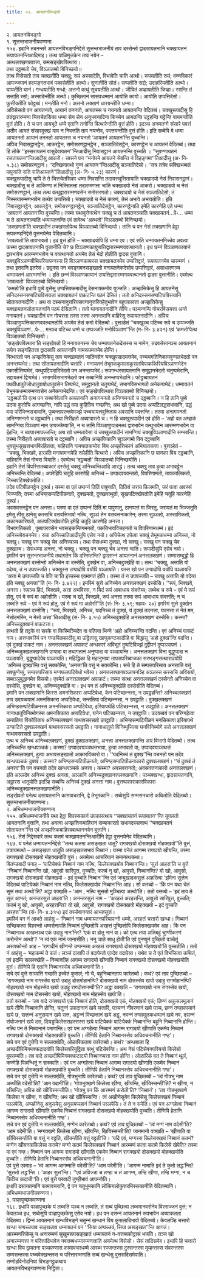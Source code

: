 ```yaml
---
title: ०२. आयतनविभङ्गो

---
```

२. आयतनविभङ्गो  
१. सुत्तन्तभाजनीयवण्णना  
१५४. इदानि तदनन्तरे आयतनविभङ्गनिद्देसे सुत्तन्तभाजनीयं ताव दस्सेन्तो द्वादसायतनानि चक्खायतनं रूपायतनन्तिआदिमाह। तत्थ पाळिमुत्तकेन ताव नयेन –  
अत्थलक्खणतावत्व, कमसङ्खेपवित्थारा।  
तथा दट्ठब्बतो चेव, विञ्‍ञातब्बो विनिच्छयो॥  
तत्थ विसेसतो ताव चक्खतीति चक्खु; रूपं अस्सादेति, विभावेति चाति अत्थो। रूपयतीति रूपं; वण्णविकारं आपज्‍जमानं हदयङ्गतभावं पकासेतीति अत्थो। सुणातीति सोतं। सप्पतीति सद्दो; उदाहरियतीति अत्थो। घायतीति घानं। गन्धयतीति गन्धो; अत्तनो वत्थुं सूचयतीति अत्थो। जीवितं अव्हायतीति जिव्हा। रसन्ति तं सत्ताति रसो; अस्सादेन्तीति अत्थो। कुच्छितानं सासवधम्मानं आयोति कायो। आयोति उप्पत्तिदेसो। फुसीयतीति फोट्ठब्बं। मनतीति मनो। अत्तनो लक्खणं धारयन्तीति धम्मा।  
अविसेसतो पन आयतनतो, आयानं तननतो, आयतस्स च नयनतो आयतनन्ति वेदितब्बं। चक्खुरूपादीसु हि तंतंद्वारारम्मणा चित्तचेतसिका धम्मा सेन सेन अनुभवनादिना किच्‍चेन आयतन्ति उट्ठहन्ति घट्टेन्ति वायमन्तीति वुत्तं होति। ते च पन आयभूते धम्मे एतानि तनोन्ति वित्थारेन्तीति वुत्तं होति। इदञ्‍च अनमतग्गे संसारे पवत्तं अतीव आयतं संसारदुक्खं याव न निवत्तति ताव नयन्तेव, पवत्तयन्तीति वुत्तं होति। इति सब्बेपि मे धम्मा आयतनतो आयानं तननतो आयतस्स च नयनतो ‘आयतनं आयतन’न्ति वुच्‍चन्ति।  
अपिच निवासट्ठानट्ठेन, आकरट्ठेन, समोसरणट्ठानट्ठेन , सञ्‍जातिदेसट्ठेन, कारणट्ठेन च आयतनं वेदितब्बं। तथा हि लोके ‘‘इस्सरायतनं वासुदेवायतन’’न्तिआदीसु निवासट्ठानं आयतनन्ति वुच्‍चति । ‘‘सुवण्णायतनं रजतायतन’’न्तिआदीसु आकरो। सासने पन ‘‘मनोरमे आयतने सेवन्ति नं विहङ्गमा’’तिआदीसु (अ॰ नि॰ ५.३८) समोसरणट्ठानं। ‘‘दक्खिणापथो गुन्‍नं आयतन’’न्तिआदीसु सञ्‍जातिदेसो। ‘‘तत्र तत्रेव सक्खिभब्बतं पापुणाति सति सतिआयतने’’तिआदीसु (अ॰ नि॰ ५.२३) कारणं।  
चक्खुरूपादीसु चापि ते ते चित्तचेतसिका धम्मा निवसन्ति तदायत्तवुत्तितायाति चक्खादयो नेसं निवासनट्ठानं। चक्खादीसु च ते आकिण्णा तं निस्सितत्ता तदारम्मणत्ता चाति चक्खादयो नेसं आकरो। चक्खादयो च नेसं समोसरणट्ठानं, तत्थ तत्थ वत्थुद्वारारम्मणवसेन समोसरणतो। चक्खादयो च नेसं सञ्‍जातिदेसो; तं निस्सयारम्मणभावेन तत्थेव उप्पत्तितो। चक्खादयो च नेसं कारणं, तेसं अभावे अभावतोति। इति निवासट्ठानट्ठेन, आकरट्ठेन, समोसरणट्ठानट्ठेन, सञ्‍जातिदेसट्ठेन, कारणट्ठेनाति इमेहि कारणेहि एते धम्मा ‘आयतनं आयतन’न्ति वुच्‍चन्ति। तस्मा यथावुत्तेनत्थेन चक्खु च तं आयतनञ्‍चाति चक्खायतनं…पे॰… धम्मा च ते आयतनञ्‍चाति धम्मायतनन्ति एवं तावेत्थ ‘अत्थतो’ विञ्‍ञातब्बो विनिच्छयो।  
‘लक्खणतो’ति चक्खादीनं लक्खणतोपेत्थ विञ्‍ञातब्बो विनिच्छयो। तानि च पन नेसं लक्खणानि हेट्ठा रूपकण्डनिद्देसे वुत्तनयेनेव वेदितब्बानि।  
‘तावत्वतो’ति तावभावतो। इदं वुत्तं होति – चक्खादयोपि हि धम्मा एव। एवं सति धम्मायतनमिच्‍चेव अवत्वा कस्मा द्वादसायतनानि वुत्तानीति चे? छ विञ्‍ञाणकायुप्पत्तिद्वारारम्मणववत्थानतो। इध छन्‍नं विञ्‍ञाणकायानं द्वारभावेन आरम्मणभावेन च ववत्थानतो अयमेव तेसं भेदो होतीति द्वादस वुत्तानि। चक्खुविञ्‍ञाणवीथिपरियापन्‍नस्स हि विञ्‍ञाणकायस्स चक्खायतनमेव उप्पत्तिद्वारं, रूपायतनमेव चारम्मणं । तथा इतरानि इतरेसं। छट्ठस्स पन भवङ्गमनसङ्खातो मनायतनेकदेसोव उप्पत्तिद्वारं, असाधारणञ्‍च धम्मायतनं आरम्मणन्ति । इति छन्‍नं विञ्‍ञाणकायानं उप्पत्तिद्वारारम्मणववत्थानतो द्वादस वुत्तानीति। एवमेत्थ ‘तावत्वतो’ विञ्‍ञातब्बो विनिच्छयो।  
‘कमतो’ति इधापि पुब्बे वुत्तेसु उप्पत्तिक्‍कमादीसु देसनाक्‍कमोव युज्‍जति। अज्झत्तिकेसु हि आयतनेसु सनिदस्सनसप्पटिघविसयत्ता चक्खायतनं पाकटन्ति पठमं देसितं। ततो अनिदस्सनसप्पटिघविसयानि सोतायतनादीनि। अथ वा दस्सनानुत्तरियसवनानुत्तरियहेतुभावेन बहूपकारत्ता अज्झत्तिकेसु चक्खायतनसोतायतनानि पठमं देसितानि। ततो घानायतनादीनि तीणि। पञ्‍चन्‍नम्पि गोचरविसयत्ता अन्ते मनायतनं। चक्खादीनं पन गोचरत्ता तस्स तस्स अनन्तरानि बाहिरेसु रूपायतनादीनि। अपिच विञ्‍ञाणुप्पत्तिकारणववत्थानतोपि अयमेव तेसं कमो वेदितब्बो। वुत्तञ्हेतं ‘‘चक्खुञ्‍च पटिच्‍च रूपे च उप्पज्‍जति चक्खुविञ्‍ञाणं…पे॰… मनञ्‍च पटिच्‍च धम्मे च उप्पज्‍जति मनोविञ्‍ञाण’’न्ति (म॰ नि॰ ३.४२१) एवं ‘कमतो’पेत्थ विञ्‍ञातब्बो विनिच्छयो।  
‘सङ्खेपवित्थारा’ति सङ्खेपतो हि मनायतनस्स चेव धम्मायतनेकदेसस्स च नामेन, तदवसेसानञ्‍च आयतनानं रूपेन सङ्गहितत्ता द्वादसापि आयतनानि नामरूपमत्तमेव होन्ति।  
वित्थारतो पन अज्झत्तिकेसु ताव चक्खायतनं जातिवसेन चक्खुपसादमत्तमेव, पच्‍चयगतिनिकायपुग्गलभेदतो पन अनन्तप्पभेदं। तथा सोतायतनादीनि चत्तारि। मनायतनं तेभूमककुसलाकुसलविपाककिरियविञ्‍ञाणभेदेन एकासीतिप्पभेदं, वत्थुपटिपदादिभेदतो पन अनन्तप्पभेदं। रूपगन्धरसायतनानि समुट्ठानभेदतो चतुप्पभेदानि, सद्दायतनं द्विप्पभेदं। सभागविसभागभेदतो पन सब्बानिपि अनन्तप्पभेदानि। फोट्ठब्बायतनं पथवीधातुतेजोधातुवायोधातुवसेन तिप्पभेदं, समुट्ठानतो चतुप्पभेदं, सभागविसभागतो अनेकप्पभेदं। धम्मायतनं तेभूमकधम्मारम्मणवसेन अनेकप्पभेदन्ति। एवं सङ्खेपवित्थारा विञ्‍ञातब्बो विनिच्छयो।  
‘दट्ठब्बतो’ति एत्थ पन सब्बानेवेतानि आयतनानि अनागमनतो अनिग्गमनतो च दट्ठब्बानि। न हि तानि पुब्बे उदया कुतोचि आगच्छन्ति, नापि उद्धं वया कुहिञ्‍चि गच्छन्ति; अथ खो पुब्बे उदया अप्पटिलद्धसभावानि, उद्धं वया परिभिन्‍नसभावानि, पुब्बन्तापरन्तवेमज्झे पच्‍चयायत्तवुत्तिताय अवसानि पवत्तन्ति। तस्मा अनागमनतो अनिग्गमनतो च दट्ठब्बानि। तथा निरीहतो अब्यापारतो च। न हि चक्खुरूपादीनं एवं होति – ‘अहो वत अम्हाकं सामग्गिया विञ्‍ञाणं नाम उप्पज्‍जेय्या’ति, न च तानि विञ्‍ञाणुप्पादनत्थं द्वारभावेन वत्थुभावेन आरम्मणभावेन वा ईहन्ति, न ब्यापारमापज्‍जन्ति; अथ खो धम्मतावेसा यं चक्खुरूपादीनं सामग्गियं चक्खुविञ्‍ञाणादीनि सम्भवन्ति। तस्मा निरीहतो अब्यापारतो च दट्ठब्बानि। अपिच अज्झत्तिकानि सुञ्‍ञगामो विय दट्ठब्बानि धुवसुभसुखत्तभावविरहितत्ता, बाहिरानि गामघातकचोरा विय अज्झत्तिकानं अभिघातकत्ता। वुत्तञ्हेतं – ‘‘चक्खु, भिक्खवे, हञ्‍ञति मनापामनापेहि रूपेहीति वित्थारो। अपिच अज्झत्तिकानि छ पाणका विय दट्ठब्बानि, बाहिरानि तेसं गोचरा वियाति। एवम्पेत्थ ‘दट्ठब्बतो’ विञ्‍ञातब्बो विनिच्छयोति।  
इदानि तेसं विपस्सितब्बाकारं दस्सेतुं चक्खुं अनिच्‍चन्तिआदि आरद्धं। तत्थ चक्खु ताव हुत्वा अभावट्ठेन अनिच्‍चन्ति वेदितब्बं। अपरेहिपि चतूहि कारणेहि अनिच्‍चं – उप्पादवयवन्ततो, विपरिणामतो, तावकालिकतो, निच्‍चपटिक्खेपतोति।  
तदेव पटिपीळनट्ठेन दुक्खं। यस्मा वा एतं उप्पन्‍नं ठितिं पापुणाति, ठितियं जराय किलमति, जरं पत्वा अवस्सं भिज्‍जति; तस्मा अभिण्हसम्पटिपीळनतो, दुक्खमतो, दुक्खवत्थुतो, सुखपटिक्खेपतोति इमेहि चतूहि कारणेहि दुक्खं।  
अवसवत्तनट्ठेन पन अनत्ता। यस्मा वा एतं उप्पन्‍नं ठितिं मा पापुणातु, ठानप्पत्तं मा जिरतु, जरप्पतं मा भिज्‍जतूति इमेसु तीसु ठानेसु कस्सचि वसवत्तिभावो नत्थि, सुञ्‍ञं तेन वसवत्तनाकारेन; तस्मा सुञ्‍ञतो, अस्सामिकतो, अकामकारियतो, अत्तपटिक्खेपतोति इमेहि चतूहि कारणेहि अनत्ता।  
विभवगतिकतो , पुब्बापरवसेन भवसङ्कन्तिगमनतो, पकतिभावविजहनतो च विपरिणामधम्मं। इदं अनिच्‍चवेवचनमेव। रूपा अनिच्‍चातिआदीसुपि एसेव नयो। अपिचेत्थ ठपेत्वा चक्खुं तेभूमकधम्मा अनिच्‍चा, नो चक्खु। चक्खु पन चक्खु चेव अनिच्‍चञ्‍च। तथा सेसधम्मा दुक्खा, नो चक्खु। चक्खु पन चक्खु चेव दुक्खञ्‍च। सेसधम्मा अनत्ता, नो चक्खु। चक्खु पन चक्खु चेव अनत्ता चाति। रूपादीसुपि एसेव नयो।  
इमस्मिं पन सुत्तन्तभाजनीये तथागतेन किं दस्सितन्ति? द्वादसन्‍नं आयतनानं अनत्तलक्खणं। सम्मासम्बुद्धो हि अनत्तलक्खणं दस्सेन्तो अनिच्‍चेन वा दस्सेति, दुक्खेन वा, अनिच्‍चदुक्खेहि वा। तत्थ ‘‘चक्खु, अत्ताति यो वदेय्य, तं न उपपज्‍जति। चक्खुस्स उप्पादोपि वयोपि पञ्‍ञायति। यस्स खो पन उप्पादोपि वयोपि पञ्‍ञायति ‘अत्ता मे उप्पज्‍जति च वेति चा’ति इच्‍चस्स एवमागतं होति। तस्मा तं न उपपज्‍जति – चक्खु अत्ताति यो वदेय्य इति चक्खु अनत्ता’’ति (म॰ नि॰ ३.४२२)। इमस्मिं सुत्ते अनिच्‍चेन अनत्तलक्खणं दस्सेसि। ‘‘रूपं, भिक्खवे, अनत्ता। रूपञ्‍च हिदं, भिक्खवे, अत्ता अभविस्स, न यिदं रूपं आबाधाय संवत्तेय्य; लब्भेथ च रूपे – एवं मे रूपं होतु, एवं मे रूपं मा अहोसीति। यस्मा च खो, भिक्खवे, रूपं अनत्ता तस्मा रूपं आबाधाय संवत्तति; न च लब्भति रूपे – एवं मे रूपं होतु, एवं मे रूपं मा अहोसी’’ति (सं॰ नि॰ ३.५९; महाव॰ २०) इमस्मिं सुत्ते दुक्खेन अनत्तलक्खणं दस्सेसि। ‘‘रूपं, भिक्खवे, अनिच्‍चं, यदनिच्‍चं तं दुक्खं, यं दुक्खं तदनत्ता, यदनत्ता तं नेतं मम, नेसोहमस्मि, न मेसो अत्ता’’तिआदीसु (सं॰ नि॰ ३.१५) अनिच्‍चदुक्खेहि अनत्तलक्खणं दस्सेसि। कस्मा? अनिच्‍चदुक्खानं पाकटत्ता।  
हत्थतो हि तट्टके वा सरके वा किस्मिञ्‍चिदेव वा पतित्वा भिन्‍ने ‘अहो अनिच्‍च’न्ति वदन्ति। एवं अनिच्‍चं पाकटं नाम। अत्तभावस्मिं पन गण्डपिळकादीसु वा उट्ठितासु खाणुकण्टकादीहि वा विद्धासु ‘अहो दुक्ख’न्ति वदन्ति। एवं दुक्खं पाकटं नाम। अनत्तलक्खणं अपाकटं अन्धकारं अविभूतं दुप्पटिविज्झं दुद्दीपनं दुप्पञ्‍ञापनं । अनिच्‍चदुक्खलक्खणानि उप्पादा वा तथागतानं अनुप्पादा वा पञ्‍ञायन्ति। अनत्तलक्खणं विना बुद्धुप्पादा न पञ्‍ञायति, बुद्धुप्पादेयेव पञ्‍ञायति। महिद्धिका हि महानुभावा तापसपरिब्बाजका सरभङ्गसत्थारादयोपि ‘अनिच्‍चं दुक्ख’न्ति वत्तुं सक्‍कोन्ति, ‘अनत्ता’ति वत्तुं न सक्‍कोन्ति। सचे हि ते सम्पत्तपरिसाय अनत्ताति वत्तुं सक्‍कुणेय्युं, सम्पत्तपरिसाय मग्गफलपटिवेधो भवेय्य। अनत्तलक्खणपञ्‍ञापनञ्हि अञ्‍ञस्स कस्सचि अविसयो, सब्बञ्‍ञुबुद्धानमेव विसयो। एवमेतं अनत्तलक्खणं अपाकटं। तस्मा सत्था अनत्तलक्खणं दस्सेन्तो अनिच्‍चेन वा दस्सेसि, दुक्खेन वा, अनिच्‍चदुक्खेहि वा। इध पन तं अनिच्‍चदुक्खेहि दस्सेसीति वेदितब्बं।  
इमानि पन लक्खणानि किस्स अमनसिकारा अप्पटिवेधा, केन पटिच्छन्‍नत्ता, न उपट्ठहन्ति? अनिच्‍चलक्खणं ताव उदयब्बयानं अमनसिकारा अप्पटिवेधा, सन्ततिया पटिच्छन्‍नत्ता, न उपट्ठाति। दुक्खलक्खणं अभिण्हसम्पटिपीळनस्स अमनसिकारा अप्पटिवेधा, इरियापथेहि पटिच्छन्‍नत्ता, न उपट्ठाति। अनत्तलक्खणं नानाधातुविनिब्भोगस्स अमनसिकारा अप्पटिवेधा, घनेन पटिच्छन्‍नत्ता, न उपट्ठाति। उदयब्बयं पन परिग्गहेत्वा सन्ततिया विकोपिताय अनिच्‍चलक्खणं याथावसरसतो उपट्ठाति। अभिण्हसम्पटिपीळनं मनसिकत्वा इरियापथे उग्घाटिते दुक्खलक्खणं याथावसरसतो उपट्ठाति। नानाधातुयो विनिब्भुजित्वा घनविनिब्भोगे कते अनत्तलक्खणं याथावसरसतो उपट्ठाति।  
एत्थ च अनिच्‍चं अनिच्‍चलक्खणं, दुक्खं दुक्खलक्खणं, अनत्ता अनत्तलक्खणन्ति अयं विभागो वेदितब्बो। तत्थ अनिच्‍चन्ति खन्धपञ्‍चकं। कस्मा? उप्पादवयञ्‍ञथत्तभावा, हुत्वा अभावतो वा; उप्पादवयञ्‍ञथत्तं अनिच्‍चलक्खणं, हुत्वा अभावसङ्खातो आकारविकारो वा। ‘‘यदनिच्‍चं तं दुक्ख’’न्ति वचनतो पन तदेव खन्धपञ्‍चकं दुक्खं। कस्मा? अभिण्हसम्पटिपीळनतो; अभिण्हसम्पटिपीळनाकारो दुक्खलक्खणं। ‘‘यं दुक्खं तं अनत्ता’’ति पन वचनतो तदेव खन्धपञ्‍चकं अनत्ता। कस्मा? अवसवत्तनतो; अवसवत्तनाकारो अनत्तलक्खणं। इति अञ्‍ञदेव अनिच्‍चं दुक्खं अनत्ता, अञ्‍ञानि अनिच्‍चदुक्खानत्तलक्खणानि। पञ्‍चक्खन्धा, द्वादसायतनानि, अट्ठारस धातुयोति इदञ्हि सब्बम्पि अनिच्‍चं दुक्खं अनत्ता नाम। वुत्तप्पकाराकारविकारा अनिच्‍चदुक्खानत्तलक्खणानीति।  
सङ्खेपतो पनेत्थ दसायतनानि कामावचरानि, द्वे तेभूमकानि। सब्बेसुपि सम्मसनचारो कथितोति वेदितब्बो।  
सुत्तन्तभाजनीयवण्णना।  
२. अभिधम्मभाजनीयवण्णना  
१५५. अभिधम्मभाजनीये यथा हेट्ठा विपस्सकानं उपकारत्थाय ‘‘चक्खायतनं रूपायतन’’न्ति युगलतो आयतनानि वुत्तानि, तथा अवत्वा अज्झत्तिकबाहिरानं सब्बाकारतो सभावदस्सनत्थं ‘‘चक्खायतनं सोतायतन’’न्ति एवं अज्झत्तिकबाहिरववत्थाननयेन वुत्तानि।  
१५६. तेसं निद्देसवारे तत्थ कतमं चक्खायतनन्तिआदीनि हेट्ठा वुत्तनयेनेव वेदितब्बानि।  
१६७. यं पनेतं धम्मायतननिद्देसे ‘‘तत्थ कतमा असङ्खता धातु? रागक्खयो दोसक्खयो मोहक्खयो’’ति वुत्तं, तत्रायमत्थो – असङ्खता धातूति असङ्खतसभावं निब्बानं। यस्मा पनेतं आगम्म रागादयो खीयन्ति, तस्मा रागक्खयो दोसक्खयो मोहक्खयोति वुत्तं। अयमेत्थ आचरियानं समानत्थकथा।  
वितण्डवादी पनाह – ‘पाटियेक्‍कं निब्बानं नाम नत्थि, किलेसक्खयोव निब्बान’न्ति। ‘सुत्तं आहरा’ति च वुत्ते ‘‘निब्बानं निब्बानन्ति खो, आवुसो सारिपुत्त, वुच्‍चति; कतमं नु खो, आवुसो, निब्बानन्ति? यो खो, आवुसो, रागक्खयो दोसक्खयो मोहक्खयो – इदं वुच्‍चति निब्बान’’न्ति एतं जम्बुखादकसुत्तं आहरित्वा ‘इमिना सुत्तेन वेदितब्बं पाटियेक्‍कं निब्बानं नाम नत्थि, किलेसक्खयोव निब्बान’न्ति आह। सो वत्तब्बो – ‘किं पन यथा चेतं सुत्तं तथा अत्थो’ति? अद्धा वक्खति – ‘आम , नत्थि सुत्ततो मुञ्‍चित्वा अत्थो’ति। ततो वत्तब्बो – ‘इदं ताव ते सुत्तं आभतं; अनन्तरसुत्तं आहरा’ति। अनन्तरसुत्तं नाम – ‘‘अरहत्तं अरहत्तन्ति, आवुसो सारिपुत्त, वुच्‍चति; कतमं नु खो, आवुसो, अरहत्तन्ति? यो खो, आवुसो, रागक्खयो दोसक्खयो मोहक्खयो – इदं वुच्‍चति अरहत्त’’न्ति (सं॰ नि॰ ४.३१५) इदं तस्सेवानन्तरं आभतसुत्तं।  
इमस्मिं पन नं आभते आहंसु – ‘निब्बानं नाम धम्मायतनपरियापन्‍नो धम्मो, अरहत्तं चत्तारो खन्धा। निब्बानं सच्छिकत्वा विहरन्तो धम्मसेनापति निब्बानं पुच्छितोपि अरहत्तं पुच्छितोपि किलेसक्खयमेव आह। किं पन निब्बानञ्‍च अरहत्तञ्‍च एकं उदाहु नान’न्ति? ‘एकं वा होतु नानं वा। को एत्थ तया अतिबहुं चुण्णीकरणं करोन्तेन अत्थो’? ‘न त्वं एकं नानं जानासीति। ननु ञाते साधु होती’ति एवं पुनप्पुनं पुच्छितो वञ्‍चेतुं असक्‍कोन्तो आह – ‘रागादीनं खीणन्ते उप्पन्‍नत्ता अरहत्तं रागक्खयो दोसक्खयो मोहक्खयो’ति वुच्‍चतीति। ततो नं आहंसु – ‘महाकम्मं ते कतं। लञ्‍जं दत्वापि तं वदापेन्तो एतदेव वदापेय्य। यथेव च ते एतं विभजित्वा कथितं, एवं इदम्पि सल्‍लक्खेहि – निब्बानञ्हि आगम्म रागादयो खीणाति निब्बानं रागक्खयो दोसक्खयो मोहक्खयोति वुत्तं। तीणिपि हि एतानि निब्बानस्सेव अधिवचनानी’ति।  
सचे एवं वुत्ते सञ्‍ञत्तिं गच्छति इच्‍चेतं कुसलं; नो चे, बहुनिब्बानताय कारेतब्बो। कथं? एवं ताव पुच्छितब्बो – ‘रागक्खयो नाम रागस्सेव खयो उदाहु दोसमोहानम्पि? दोसक्खयो नाम दोसस्सेव खयो उदाहु रागमोहानम्पि? मोहक्खयो नाम मोहस्सेव खयो उदाहु रागदोसानम्पी’ति? अद्धा वक्खति – ‘रागक्खयो नाम रागस्सेव खयो, दोसक्खयो नाम दोसस्सेव खयो, मोहक्खयो नाम मोहस्सेव खयो’ति।  
ततो वत्तब्बो – ‘तव वादे रागक्खयो एकं निब्बानं होति, दोसक्खयो एकं, मोहक्खयो एकं; तिण्णं अकुसलमूलानं खये तीणि निब्बानानि होन्ति, चतुन्‍नं उपादानानं खये चत्तारि, पञ्‍चन्‍नं नीवरणानं खये पञ्‍च, छन्‍नं तण्हाकायानं खये छ, सत्तन्‍नं अनुसयानं खये सत्त, अट्ठन्‍नं मिच्छत्तानं खये अट्ठ, नवन्‍नं तण्हामूलकधम्मानं खये नव, दसन्‍नं संयोजनानं खये दस, दियड्ढकिलेससहस्सस्स खये पाटियेक्‍कं पाटियेक्‍कं निब्बानन्ति बहूनि निब्बानानि होन्ति। नत्थि पन ते निब्बानानं पमाणन्ति। एवं पन अग्गहेत्वा निब्बानं आगम्म रागादयो खीणाति एकमेव निब्बानं रागक्खयो दोसक्खयो मोहक्खयोति वुच्‍चति। तीणिपि हेतानि निब्बानस्सेव अधिवचनानीति गण्ह’।  
सचे पन एवं वुत्तेपि न सल्‍लक्खेति, ओळारिकताय कारेतब्बो। कथं? ‘अन्धबाला हि अच्छदीपिमिगमक्‍कटादयोपि किलेसपरियुट्ठिता वत्थुं पटिसेवन्ति। अथ नेसं पटिसेवनपरियन्ते किलेसो वूपसम्मति। तव वादे अच्छदीपिमिगमक्‍कटादयो निब्बानप्पत्ता नाम होन्ति। ओळारिकं वत ते निब्बानं थूलं, कण्णेहि पिळन्धितुं न सक्‍काति। एवं पन अग्गहेत्वा निब्बानं आगम्म रागादयो खीणाति एकमेव निब्बानं रागक्खयो दोसक्खयो मोहक्खयोति वुच्‍चति। तीणिपि हेतानि निब्बानस्सेव अधिवचनानीति गण्ह’।  
सचे पन एवं वुत्तेपि न सल्‍लक्खेति, गोत्रभुनापि कारेतब्बो। कथं? एवं ताव पुच्छितब्बो – ‘त्वं गोत्रभु नाम अत्थीति वदेसी’ति? ‘आम वदामी’ति। ‘गोत्रभुक्खणे किलेसा खीणा, खीयन्ति, खीयिस्सन्ती’ति? न खीणा, न खीयन्ति; अपिच खो खीयिस्सन्तीति। ‘गोत्रभु पन किं आरम्मणं करोती’ति? ‘निब्बानं’। ‘तव गोत्रभुक्खणे किलेसा न खीणा, न खीयन्ति; अथ खो खीयिस्सन्ति। त्वं अखीणेसुयेव किलेसेसु किलेसक्खयं निब्बानं पञ्‍ञपेसि, अप्पहीनेसु अनुसयेसु अनुसयप्पहानं निब्बानं पञ्‍ञपेसि। तं ते न समेति। एवं पन अग्गहेत्वा निब्बानं आगम्म रागादयो खीणाति एकमेव निब्बानं रागक्खयो दोसक्खयो मोहक्खयोति वुच्‍चति। तीणिपि हेतानि निब्बानस्सेव अधिवचनानीति गण्ह’।  
सचे पन एवं वुत्तेपि न सल्‍लक्खेति, मग्गेन कारेतब्बो। कथं? एवं ताव पुच्छितब्बो – ‘त्वं मग्गं नाम वदेसी’ति? ‘आम वदेमी’ति। ‘मग्गक्खणे किलेसा खीणा, खीयन्ति, खियिस्सन्ती’ति? जानमानो वक्खति – ‘खीणाति वा खीयिस्सन्तीति वा वत्तुं न वट्टति, खीयन्तीति वत्तुं वट्टती’ति। ‘यदि एवं, मग्गस्स किलेसक्खयं निब्बानं कतमं? मग्गेन खीयनककिलेसा कतमे? मग्गो कतमं किलेसक्खयं निब्बानं आरम्मणं कत्वा कतमे किलेसे खेपेति? तस्मा मा एवं गण्ह। निब्बानं पन आगम्म रागादयो खीणाति एकमेव निब्बानं रागक्खयो दोसक्खयो मोहक्खयोति वुच्‍चति। तीणिपि हेतानि निब्बानस्सेव अधिवचनानी’ति।  
एवं वुत्ते एवमाह – ‘त्वं आगम्म आगम्माति वदेसी’ति? ‘आम वदेमी’ति। ‘आगम्म नामाति इदं ते कुतो लद्ध’न्ति? ‘सुत्ततो लद्ध’न्ति । ‘आहर सुत्त’न्ति। ‘‘एवं अविज्‍जा च तण्हा च तं आगम्म, तम्हि खीणा, तम्हि भग्गा, न च किञ्‍चि कदाची’’ति। एवं वुत्ते परवादी तुण्हीभावं आपन्‍नोति।  
इधापि दसायतनानि कामावचरानि, द्वे पन चतुभूमकानि लोकियलोकुत्तरमिस्सकानीति वेदितब्बानि।  
अभिधम्मभाजनीयवण्णना।  
३. पञ्हापुच्छकवण्णना  
१६८. इधापि पञ्हापुच्छके यं लब्भति यञ्‍च न लब्भति, तं सब्बं पुच्छित्वा लब्भमानवसेनेव विस्सज्‍जनं वुत्तं; न केवलञ्‍च इध, सब्बेसुपि पञ्हापुच्छकेसु एसेव नयो। इध पन दसन्‍नं आयतनानं रूपभावेन अब्याकतता वेदितब्बा। द्विन्‍नं आयतनानं खन्धविभङ्गे चतुन्‍नं खन्धानं विय कुसलादिभावो वेदितब्बो। केवलञ्हि चत्तारो खन्धा सप्पच्‍चयाव सङ्खताव धम्मायतनं पन ‘‘सिया अप्पच्‍चयं, सिया असङ्खत’’न्ति आगतं। आरम्मणत्तिकेसु च अनारम्मणं सुखुमरूपसङ्खातं धम्मायतनं न-वत्तब्बकोट्ठासं भजति। तञ्‍च खो अनारम्मणत्ता न परित्तादिभावेन नवत्तब्बधम्मारम्मणत्ताति अयमेत्थ विसेसो। सेसं तादिसमेव। इधापि हि चत्तारो खन्धा विय द्वायतना पञ्‍चपण्णास कामावचरधम्मे आरब्भ रज्‍जन्तस्स दुस्सन्तस्स मुय्हन्तस्स संवरन्तस्स सम्मसन्तस्स पच्‍चवेक्खन्तस्स च परित्तारम्मणाति सब्बं खन्धेसु वुत्तसदिसमेवाति।  
सम्मोहविनोदनिया विभङ्गट्ठकथाय  
आयतनविभङ्गवण्णना निट्ठिता।  
